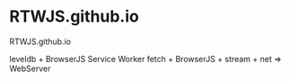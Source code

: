 # RTWJS.github.io
RTWJS.github.io

leveldb + BrowserJS
Service Worker fetch + BrowserJS + stream + net => WebServer
